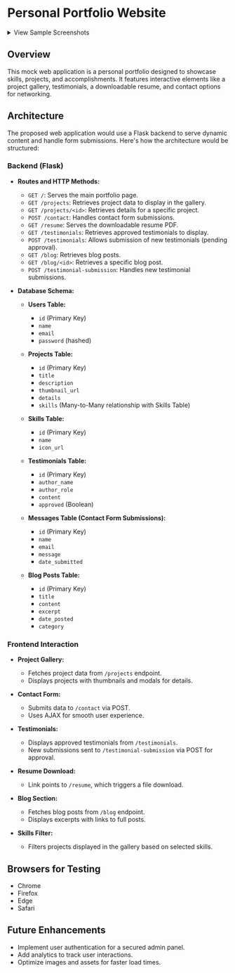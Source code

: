 # Personal Portfolio Website

<details>
  <summary>View Sample Screenshots</summary>

  ### Sample Screenshots

  Here are two screenshots showcasing the portfolio webpage:
  ![Screenshot 1]([path/to/screenshot1.png](https://github.com/user-attachments/assets/3882232e-46f3-490f-a913-0c2ea5d1439b))
  ![Screenshot 2]([path/to/screenshot2.png](https://github.com/user-attachments/assets/8b39e931-cebc-4590-96de-f52bd0d2a1cc))

</details>

## Overview

This mock web application is a personal portfolio designed to showcase skills, projects, and accomplishments. It features interactive elements like a project gallery, testimonials, a downloadable resume, and contact options for networking.

## Architecture

The proposed web application would use a Flask backend to serve dynamic content and handle form submissions. Here's how the architecture would be structured:

### Backend (Flask)

- **Routes and HTTP Methods:**
  - `GET /`: Serves the main portfolio page.
  - `GET /projects`: Retrieves project data to display in the gallery.
  - `GET /projects/<id>`: Retrieves details for a specific project.
  - `POST /contact`: Handles contact form submissions.
  - `GET /resume`: Serves the downloadable resume PDF.
  - `GET /testimonials`: Retrieves approved testimonials to display.
  - `POST /testimonials`: Allows submission of new testimonials (pending approval).
  - `GET /blog`: Retrieves blog posts.
  - `GET /blog/<id>`: Retrieves a specific blog post.
  - `POST /testimonial-submission`: Handles new testimonial submissions.

- **Database Schema:**

  - **Users Table:**
    - `id` (Primary Key)
    - `name`
    - `email`
    - `password` (hashed)

  - **Projects Table:**
    - `id` (Primary Key)
    - `title`
    - `description`
    - `thumbnail_url`
    - `details`
    - `skills` (Many-to-Many relationship with Skills Table)

  - **Skills Table:**
    - `id` (Primary Key)
    - `name`
    - `icon_url`

  - **Testimonials Table:**
    - `id` (Primary Key)
    - `author_name`
    - `author_role`
    - `content`
    - `approved` (Boolean)

  - **Messages Table (Contact Form Submissions):**
    - `id` (Primary Key)
    - `name`
    - `email`
    - `message`
    - `date_submitted`

  - **Blog Posts Table:**
    - `id` (Primary Key)
    - `title`
    - `content`
    - `excerpt`
    - `date_posted`
    - `category`

### Frontend Interaction

- **Project Gallery:**
  - Fetches project data from `/projects` endpoint.
  - Displays projects with thumbnails and modals for details.

- **Contact Form:**
  - Submits data to `/contact` via POST.
  - Uses AJAX for smooth user experience.

- **Testimonials:**
  - Displays approved testimonials from `/testimonials`.
  - New submissions sent to `/testimonial-submission` via POST for approval.

- **Resume Download:**
  - Link points to `/resume`, which triggers a file download.

- **Blog Section:**
  - Fetches blog posts from `/blog` endpoint.
  - Displays excerpts with links to full posts.

- **Skills Filter:**
  - Filters projects displayed in the gallery based on selected skills.

## Browsers for Testing

- Chrome
- Firefox
- Edge
- Safari

## Future Enhancements

- Implement user authentication for a secured admin panel.
- Add analytics to track user interactions.
- Optimize images and assets for faster load times.

